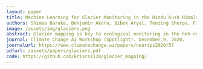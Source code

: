 ```yaml
---
layout: paper
title: Machine Learning for Glacier Monitoring in the Hindu Kush Himalaya
authors: Shimaa Baraka, Benjamin Akera, Bibek Aryal, Tenzing Sherpa, Finu Shresta, Anthony Ortiz, Kris Sankaran, Juan Lavista Ferres, Mir Matin, Yoshua Bengio
image: /assets/img/glaciers.png
abstract: Glacier mapping is key to ecological monitoring in the hkh region. Climate change poses a risk to individuals whose livelihoods depend on the health of glacier ecosystems. In this work, we present a machine learning based approach to support ecological monitoring, with a focus on glaciers. Our approach is based on semi-automated mapping from satellite images. We utilize readily available remote sensing data to create a model to identify and outline both clean ice and debris-covered glaciers from satellite imagery. We also release data and develop a web tool that allows experts to visualize and correct model predictions, with the ultimate aim of accelerating the glacier mapping process.
journal: Climate Change AI Workshop (Spotlight). December 9, 2020.
journalurl: https://www.climatechange.ai/papers/neurips2020/57
pdfurl: /assets/papers/glaciers.pdf
code: https://github.com/krisrs1128/glacier_mapping/
---
```

